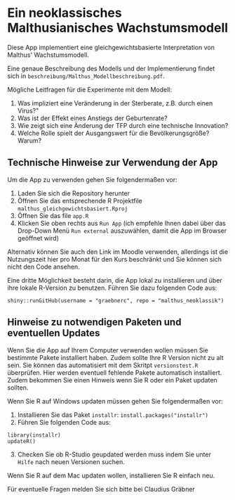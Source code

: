 # Ein neoklassisches Malthusianisches Wachstumsmodell

Diese App implementiert eine gleichgewichtsbasierte Interpretation von
Malthus' Wachstumsmodell.

Eine genaue Beschreibung des Modells und der Implementierung findet sich in
`beschreibung/Malthus_Modellbeschreibung.pdf`.

Mögliche Leitfragen für die Experimente mit dem Modell:

1. Was impliziert eine Veränderung in der Sterberate, z.B. durch einen Virus?"
2. Was ist der Effekt eines Anstiegs der Geburtenrate?
3. Wie zeigt sich eine Änderung der TFP durch eine technische Innovation?
4. Welche Rolle spielt der Ausgangswert für die Bevölkerungsgröße? Warum?

## Technische Hinweise zur Verwendung der App

Um die App zu verwenden gehen Sie folgendermaßen vor:

1. Laden Sie sich die Repository herunter
2. Öffnen Sie das entsprechende R Projektfile `malthus_gleichgewichtsbasiert.Rproj`
3. Öffnen Sie das file `app.R`
4. Klicken Sie oben rechts aus `Run App` (ich empfehle Ihnen dabei über das Drop-Down Menü `Run external` auszuwählen, damit die App im Browser geöffnet wird)

Alternativ können Sie auch den Link im Moodle verwenden, allerdings ist die 
Nutzungszeit hier pro Monat für den Kurs beschränkt und Sie können sich nicht 
den Code ansehen.

Eine dritte Möglichkeit besteht darin, die App lokal zu installieren und über
ihre lokale R-Version zu benutzen. 
Führen Sie dazu folgenden Code aus:

```
shiny::runGitHub(username = "graebnerc", repo = "malthus_neoklassik")
```

## Hinweise zu notwendigen Paketen und eventuellen Updates

Wenn Sie die App auf Ihrem Computer verwenden wollen müssen Sie bestimmte 
Pakete installiert haben. Zudem sollte Ihre R Version nicht zu alt sein.
Sie können das automatisiert mit dem Skritpt `versionstest.R` überprüfen. 
Hier werden eventuell fehlende Pakete automatisch installiert. 
Zudem bekommen Sie einen Hinweis wenn Sie R oder ein Paket updaten sollten.

Wenn Sie R auf Windows updaten müssen gehen Sie folgendermaßen vor:

1. Installieren Sie das Paket `installr`: `install.packages("installr")`
2. Führen Sie folgenden Code aus:

```
library(installr)
updateR()
```

3. Checken Sie ob R-Studio geupdated werden muss indem Sie unter `Hilfe` nach neuen Versionen suchen.

Wenn Sie R auf dem Mac updaten wollen, installieren Sie R einfach neu.



Für eventuelle Fragen melden Sie sich bitte bei Claudius Gräbner
